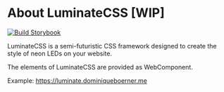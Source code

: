 # About LuminateCSS [WIP]

[![Build Storybook](https://github.com/dominique-boerner/luminate-css/actions/workflows/node.js.yml/badge.svg)](https://github.com/dominique-boerner/luminate-css/actions/workflows/node.js.yml)

LuminateCSS is a semi-futuristic CSS framework designed to create the style of neon LEDs on your website.

The elements of LuminateCSS are provided as WebComponent.

Example: https://luminate.dominiqueboerner.me

